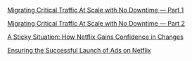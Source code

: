 [Migrating Critical Traffic At Scale with No Downtime — Part 1](https://netflixtechblog.com/migrating-critical-traffic-at-scale-with-no-downtime-part-1-ba1c7a1c7835)

[Migrating Critical Traffic At Scale with No Downtime — Part 2](https://netflixtechblog.com/migrating-critical-traffic-at-scale-with-no-downtime-part-2-4b1c8c7155c1)

[A Sticky Situation: How Netflix Gains Confidence in Changes](https://www.infoq.com/presentations/sticky-canaries/)

[Ensuring the Successful Launch of Ads on Netflix](https://netflixtechblog.com/ensuring-the-successful-launch-of-ads-on-netflix-f99490fdf1ba)
